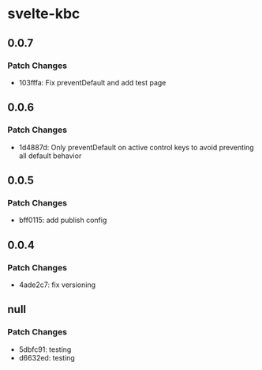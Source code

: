 # svelte-kbc

## 0.0.7

### Patch Changes

- 103fffa: Fix preventDefault and add test page

## 0.0.6

### Patch Changes

- 1d4887d: Only preventDefault on active control keys to avoid preventing all default behavior

## 0.0.5

### Patch Changes

- bff0115: add publish config

## 0.0.4

### Patch Changes

- 4ade2c7: fix versioning

## null

### Patch Changes

- 5dbfc91: testing
- d6632ed: testing
